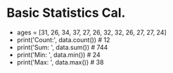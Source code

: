 
# Basic Statistics Cal.
- ages = [31, 26, 34, 37, 27, 26, 32, 32, 26, 27, 27, 24]
- print('Count:', data.count()) # 12
- print('Sum: ', data.sum()) # 744
- print('Min: ', data.min()) # 24
- print('Max: ', data.max()) # 38